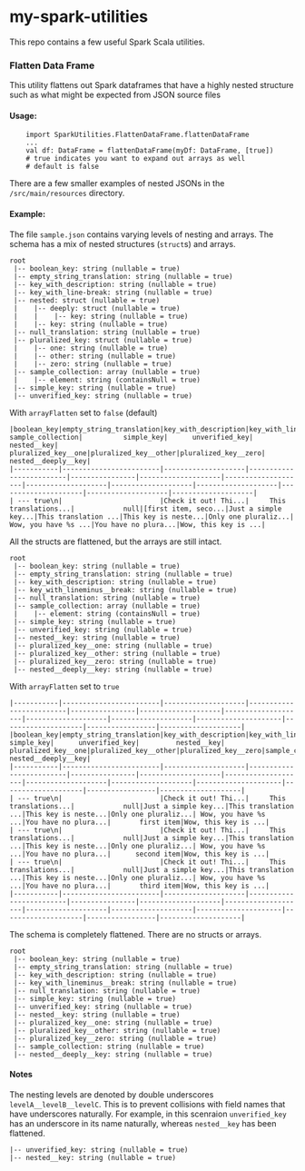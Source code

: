 # my-spark-utilities

This repo contains a few useful Spark Scala utilities.

### Flatten Data Frame
This utility flattens out Spark dataframes that have a highly nested structure such as what might be expected from JSON source files

#### Usage: 
```
    import SparkUtilities.FlattenDataFrame.flattenDataFrame
    ...
    val df: DataFrame = flattenDataFrame(myDf: DataFrame, [true])
    # true indicates you want to expand out arrays as well
    # default is false 
```

There are a few smaller examples of nested JSONs in the `/src/main/resources` directory.

#### Example:

The file `sample.json` contains varying levels of nesting and arrays.
The schema has a mix of nested structures (`struct`s) and arrays.

```
root
 |-- boolean_key: string (nullable = true)
 |-- empty_string_translation: string (nullable = true)
 |-- key_with_description: string (nullable = true)
 |-- key_with_line-break: string (nullable = true)
 |-- nested: struct (nullable = true)
 |    |-- deeply: struct (nullable = true)
 |    |    |-- key: string (nullable = true)
 |    |-- key: string (nullable = true)
 |-- null_translation: string (nullable = true)
 |-- pluralized_key: struct (nullable = true)
 |    |-- one: string (nullable = true)
 |    |-- other: string (nullable = true)
 |    |-- zero: string (nullable = true)
 |-- sample_collection: array (nullable = true)
 |    |-- element: string (containsNull = true)
 |-- simple_key: string (nullable = true)
 |-- unverified_key: string (nullable = true)

```

With `arrayFlatten` set to `false` (default)
```
|boolean_key|empty_string_translation|key_with_description|key_with_lineminus__break|null_translation|   sample_collection|          simple_key|      unverified_key|         nested__key| pluralized_key__one|pluralized_key__other|pluralized_key__zero| nested__deeply__key|
|-----------|------------------------|--------------------|-------------------------|----------------|--------------------|--------------------|--------------------|--------------------|--------------------|---------------------|--------------------|--------------------|
| --- true\n|                        |Check it out! Thi...|     This translations...|            null|[first item, seco...|Just a simple key...|This translation ...|This key is neste...|Only one pluraliz...| Wow, you have %s ...|You have no plura...|Wow, this key is ...|
```
All the structs are flattened, but the arrays are still intact.
```
root
 |-- boolean_key: string (nullable = true)
 |-- empty_string_translation: string (nullable = true)
 |-- key_with_description: string (nullable = true)
 |-- key_with_lineminus__break: string (nullable = true)
 |-- null_translation: string (nullable = true)
 |-- sample_collection: array (nullable = true)
 |    |-- element: string (containsNull = true)
 |-- simple_key: string (nullable = true)
 |-- unverified_key: string (nullable = true)
 |-- nested__key: string (nullable = true)
 |-- pluralized_key__one: string (nullable = true)
 |-- pluralized_key__other: string (nullable = true)
 |-- pluralized_key__zero: string (nullable = true)
 |-- nested__deeply__key: string (nullable = true)
```

With `arrayFlatten` set to `true`
```
|-----------|------------------------|--------------------|-------------------------|----------------|--------------------|--------------------|--------------------|--------------------|---------------------|--------------------|-----------------|--------------------|
|boolean_key|empty_string_translation|key_with_description|key_with_lineminus__break|null_translation|          simple_key|      unverified_key|         nested__key| pluralized_key__one|pluralized_key__other|pluralized_key__zero|sample_collection| nested__deeply__key|
|-----------|------------------------|--------------------|-------------------------|----------------|--------------------|--------------------|--------------------|--------------------|---------------------|--------------------|-----------------|--------------------|
| --- true\n|                        |Check it out! Thi...|     This translations...|            null|Just a simple key...|This translation ...|This key is neste...|Only one pluraliz...| Wow, you have %s ...|You have no plura...|       first item|Wow, this key is ...|
| --- true\n|                        |Check it out! Thi...|     This translations...|            null|Just a simple key...|This translation ...|This key is neste...|Only one pluraliz...| Wow, you have %s ...|You have no plura...|      second item|Wow, this key is ...|
| --- true\n|                        |Check it out! Thi...|     This translations...|            null|Just a simple key...|This translation ...|This key is neste...|Only one pluraliz...| Wow, you have %s ...|You have no plura...|       third item|Wow, this key is ...|
|-----------|------------------------|--------------------|-------------------------|----------------|--------------------|--------------------|--------------------|--------------------|---------------------|--------------------|-----------------|--------------------|
```
The schema is completely flattened. There are no structs or arrays.
```
root
 |-- boolean_key: string (nullable = true)
 |-- empty_string_translation: string (nullable = true)
 |-- key_with_description: string (nullable = true)
 |-- key_with_lineminus__break: string (nullable = true)
 |-- null_translation: string (nullable = true)
 |-- simple_key: string (nullable = true)
 |-- unverified_key: string (nullable = true)
 |-- nested__key: string (nullable = true)
 |-- pluralized_key__one: string (nullable = true)
 |-- pluralized_key__other: string (nullable = true)
 |-- pluralized_key__zero: string (nullable = true)
 |-- sample_collection: string (nullable = true)
 |-- nested__deeply__key: string (nullable = true)
```
#### Notes

The nesting levels are denoted by double underscores `levelA__levelB__levelC`.
This is to prevent collisions with field names that have underscores naturally.
For example, in this scenraion `unverified_key` has an underscore in its name naturally,
whereas `nested__key` has been flattened.
```
|-- unverified_key: string (nullable = true)
|-- nested__key: string (nullable = true)
```